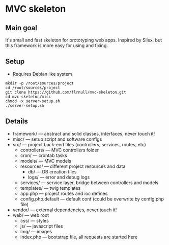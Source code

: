 MVC skeleton
============

Main goal
-------------------------------------------

It's small and fast skeleton for prototyping web apps.
Inspired by Silex, but this framework is more easy for using and fixing.

Setup
-----

* Requires Debian like system

```shell
mkdir -p /root/sources/project
cd /root/sources/project
git clone https://github.com/flrnull/mvc-skeleton.git
cd mvc-skeleton/misc
chmod +x server-setup.sh
./server-setup.sh
```

Details
-------

* framework/ — abstract and solid classes, interfaces, never touch it!
* misc/ — setup script and software configs
* src/ — project back-end files (controllers, services, routes, etc)
    * controllers/ — MVC controllers folder
    * cron/ — crontab tasks
    * models/ — MVC models
    * resources/ — different project resources and data
        * db/ — DB creation files
        * logs/ — error and debug logs
    * services/ — service layer, bridge between controllers and models
    * templates/ — twig templates
    * app.php — project routes and ioc defines
    * config.php.default — default conf (could be overwrite by config.php file)
* vendor/ — external dependencies, never touch it!
* web/ — web root
    * css/ — styles 
    * js/ — javascript files
    * img/ — images
    * index.php — bootstrap file, all requests are started here

